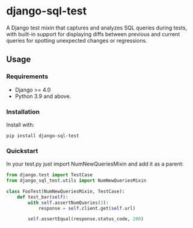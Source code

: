# django-sql-test

A Django test mixin that captures and analyzes SQL queries during tests, with built-in support for displaying diffs between previous and current queries for spotting unexpected changes or regressions.

## Usage

### Requirements

* Django >= 4.0
* Python 3.9 and above.

### Installation

Install with:

```shell
pip install django-sql-test
```

### Quickstart

In your test.py just import NumNewQueriesMixin and add it as a parent:

```python
from django.test import TestCase
from django_sql_test.utils import NumNewQueriesMixin

class FooTest(NumNewQueriesMixin, TestCase):
    def test_bar(self):
        with self.assertNumQueries(3):
            response = self.client.get(self.url)

        self.assertEqual(response.status_code, 200)

```
